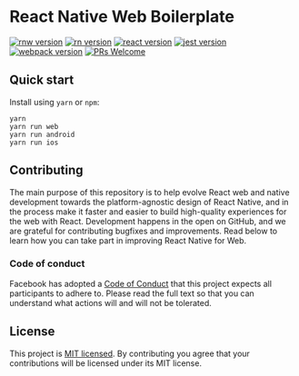 # React Native Web Boilerplate

[![rnw version][rnw-badge]][rnw-url] [![rn version][rn-badge]][rn-url] [![react version][react-badge]][react-url] [![jest version][jest-badge]][jest-url] [![webpack version][webpack-badge]][webpack-url] [![PRs Welcome](https://img.shields.io/badge/PRs-welcome-brightgreen.svg)](https://reactjs.org/docs/how-to-contribute.html#your-first-pull-request)

## Quick start

Install using `yarn` or `npm`:

```
yarn
yarn run web
yarn run android
yarn run ios
```

## Contributing

The main purpose of this repository is to help evolve React web and native
development towards the platform-agnostic design of React Native, and in the
process make it faster and easier to build high-quality experiences for the web
with React. Development happens in the open on GitHub, and we are grateful for
contributing bugfixes and improvements. Read below to learn how you can take
part in improving React Native for Web.

### Code of conduct

Facebook has adopted a [Code of Conduct][code-of-conduct] that this project
expects all participants to adhere to. Please read the full text so that you
can understand what actions will and will not be tolerated.

## License

This project is [MIT licensed](./LICENSE). By contributing you agree that your contributions will be licensed under its
MIT license.

[rn-badge]: https://img.shields.io/badge/RN-0.55.*-green.svg?style=flat
[rn-url]: https://facebook.github.io/react-native/
[react-badge]: https://img.shields.io/badge/React-16.3.*-green.svg?style=flat
[react-url]: https://reactjs.org/
[jest-badge]: https://img.shields.io/badge/Jest-22.4.*-green.svg?style=flat
[jest-url]: https://facebook.github.io/jest/
[webpack-badge]: https://img.shields.io/badge/Webpack-4-green.svg?style=flat
[webpack-url]: https://webpack.js.org/
[rnw-badge]: https://img.shields.io/badge/RNW-0.6.1-green.svg?style=flat
[rnw-url]: https://yarnpkg.com/en/package/react-native-web
[code-of-conduct]: https://code.facebook.com/codeofconduct
